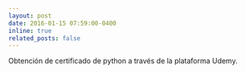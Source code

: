 ```yaml
---
layout: post
date: 2016-01-15 07:59:00-0400
inline: true
related_posts: false
---
```


Obtención de certificado de python a través de la plataforma Udemy.

